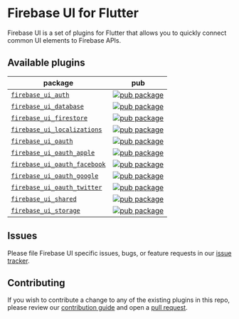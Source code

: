 # Firebase UI for Flutter

Firebase UI is a set of plugins for Flutter that allows you to quickly connect common UI elements to Firebase APIs.

## Available plugins

| package                                                                | pub                                                                                                                                |
| ---------------------------------------------------------------------- | ---------------------------------------------------------------------------------------------------------------------------------- |
| [`firebase_ui_auth`](./packages/firebase_ui_auth/)                     | [![pub package](https://img.shields.io/pub/v/firebase_ui_auth.svg)](https://pub.dev/packages/firebase_ui_auth)                     |
| [`firebase_ui_database`](./packages/firebase_ui_database/)             | [![pub package](https://img.shields.io/pub/v/firebase_ui_database.svg)](https://pub.dev/packages/firebase_ui_database)             |
| [`firebase_ui_firestore`](./packages/firebase_ui_firestore/)           | [![pub package](https://img.shields.io/pub/v/firebase_ui_firestore.svg)](https://pub.dev/packages/firebase_ui_firestore)           |
| [`firebase_ui_localizations`](./packages/firebase_ui_localizations/)   | [![pub package](https://img.shields.io/pub/v/firebase_ui_localizations.svg)](https://pub.dev/packages/firebase_ui_localizations)   |
| [`firebase_ui_oauth`](./packages/firebase_ui_oauth/)                   | [![pub package](https://img.shields.io/pub/v/firebase_ui_oauth.svg)](https://pub.dev/packages/firebase_ui_oauth)                   |
| [`firebase_ui_oauth_apple`](./packages/firebase_ui_oauth_apple/)       | [![pub package](https://img.shields.io/pub/v/firebase_ui_oauth_apple.svg)](https://pub.dev/packages/firebase_ui_oauth_apple)       |
| [`firebase_ui_oauth_facebook`](./packages/firebase_ui_oauth_facebook/) | [![pub package](https://img.shields.io/pub/v/firebase_ui_oauth_facebook.svg)](https://pub.dev/packages/firebase_ui_oauth_facebook) |
| [`firebase_ui_oauth_google`](./packages/firebase_ui_oauth_google/)     | [![pub package](https://img.shields.io/pub/v/firebase_ui_oauth_google.svg)](https://pub.dev/packages/firebase_ui_oauth_google)     |
| [`firebase_ui_oauth_twitter`](./packages/firebase_ui_oauth_twitter/)   | [![pub package](https://img.shields.io/pub/v/firebase_ui_oauth_twitter.svg)](https://pub.dev/packages/firebase_ui_oauth_twitter)   |
| [`firebase_ui_shared`](./packages/firebase_ui_shared/)                 | [![pub package](https://img.shields.io/pub/v/firebase_ui_shared.svg)](https://pub.dev/packages/firebase_ui_shared)                 |
| [`firebase_ui_storage`](./packages/firebase_ui_storage/)               | [![pub package](https://img.shields.io/pub/v/firebase_ui_storage.svg)](https://pub.dev/packages/firebase_ui_storage)               |

## Issues

Please file Firebase UI specific issues, bugs, or feature requests in our [issue tracker](./issues/new/choose).

## Contributing

If you wish to contribute a change to any of the existing plugins in this repo, please review our [contribution guide](./docs/contributing.md) and open a [pull request](./pulls).
